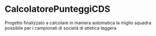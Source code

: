 # CalcolatorePunteggiCDS
Progetto finalizzato a calcolare in maniera automatica la miglio squadra possibile per i campionati di società di atletica leggera

